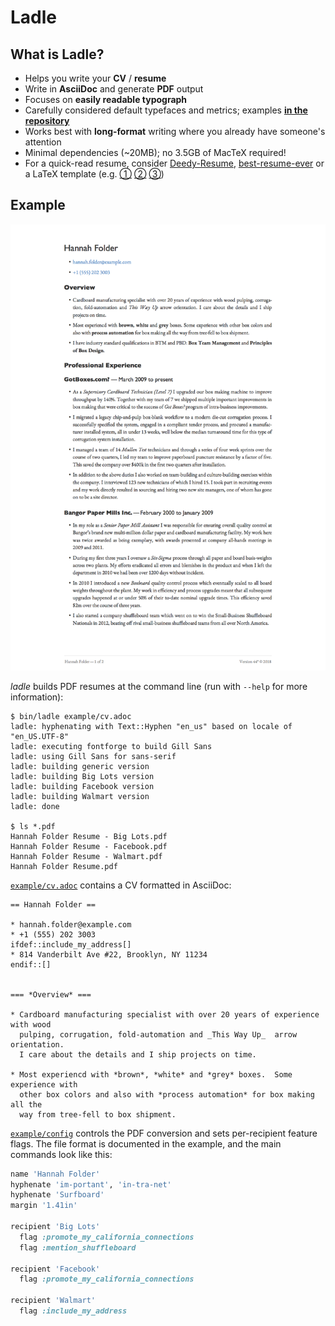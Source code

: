 # Ladle

## What is Ladle?

* Helps you write your **CV** / **resume**
* Write in **AsciiDoc** and generate **PDF** output
* Focuses on **easily readable typograph**
* Carefully considered default typefaces and metrics; examples [**in the repository**](example/output)
* Works best with **long-format** writing where you already have someone's attention
* Minimal dependencies (~20MB); no 3.5GB of MacTeX required!
* For a quick-read resume, consider
[Deedy-Resume](https://github.com/deedy/Deedy-Resume),
[best-resume-ever](https://github.com/salomonelli/best-resume-ever)
or a LaTeX template
(e.g.
[①](https://www.overleaf.com/latex/templates/modern-cv-and-cover-letter-2015-version/sttkgjcysttn#.WrYsImacZE4)
[②](https://www.sharelatex.com/project/55db6ac384d1be370a7d4b9a)
[③](https://www.careercup.com/resume))


## Example

<img src="https://github.com/edwardspeyer/ladle/blob/master/example/output/screenshot.png" width="622">

_ladle_ builds PDF resumes at the command line (run with `--help` for more information):

```
$ bin/ladle example/cv.adoc
ladle: hyphenating with Text::Hyphen "en_us" based on locale of "en_US.UTF-8"
ladle: executing fontforge to build Gill Sans
ladle: using Gill Sans for sans-serif
ladle: building generic version
ladle: building Big Lots version
ladle: building Facebook version
ladle: building Walmart version
ladle: done

$ ls *.pdf
Hannah Folder Resume - Big Lots.pdf
Hannah Folder Resume - Facebook.pdf
Hannah Folder Resume - Walmart.pdf
Hannah Folder Resume.pdf
```


[`example/cv.adoc`](example/cv.adoc) contains a CV formatted in AsciiDoc:

````asciidoc
== Hannah Folder ==

* hannah.folder@example.com
* +1 (555) 202 3003
ifdef::include_my_address[]
* 814 Vanderbilt Ave #22, Brooklyn, NY 11234
endif::[]


=== *Overview* ===

* Cardboard manufacturing specialist with over 20 years of experience with wood
  pulping, corrugation, fold-automation and _This Way Up_  arrow orientation.
  I care about the details and I ship projects on time.

* Most experiencd with *brown*, *white* and *grey* boxes.  Some experience with
  other box colors and also with *process automation* for box making all the
  way from tree-fell to box shipment.
````

[`example/config`](example/config) controls the PDF conversion
and sets per-recipient feature flags.
The file format is documented in the example, and the main commands
look like this:

````ruby
name 'Hannah Folder'
hyphenate 'im-portant', 'in-tra-net'
hyphenate 'Surfboard'
margin '1.41in'

recipient 'Big Lots'
  flag :promote_my_california_connections
  flag :mention_shuffleboard

recipient 'Facebook'
  flag :promote_my_california_connections

recipient 'Walmart'
  flag :include_my_address
````

